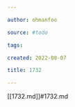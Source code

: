 ```yaml
---

author: ohmanfoo

source: #todo

tags: 

created: 2022-08-07

title: 1732

---
```

[[1732.md]]#1732.md